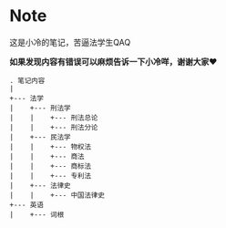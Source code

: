 # Note
这是小冷的笔记，苦逼法学生QAQ

**如果发现内容有错误可以麻烦告诉一下小冷咩，谢谢大家❤**

```
. 笔记内容
|
+--- 法学
|    +--- 刑法学
|    |    +--- 刑法总论
|    |    +--- 刑法分论
|    +--- 民法学
|    |    +--- 物权法
|    |    +--- 商法
|    |    +--- 商标法
|    |    +--- 专利法
|    +--- 法律史
|    |    +--- 中国法律史
+--- 英语
|    +--- 词根
```


